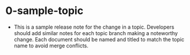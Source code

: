 # 0-sample-topic

* This is a sample release note for the change in a topic.
  Developers should add similar notes for each topic branch
  making a noteworthy change.  Each document should be named
  and titled to match the topic name to avoid merge conflicts.
